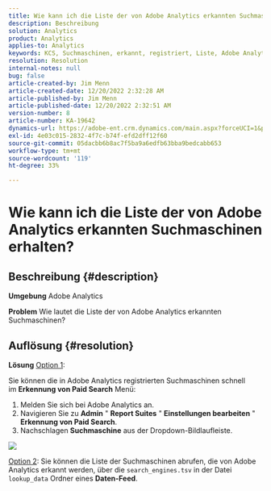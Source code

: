 ```yaml
---
title: Wie kann ich die Liste der von Adobe Analytics erkannten Suchmaschinen erhalten?
description: Beschreibung
solution: Analytics
product: Analytics
applies-to: Analytics
keywords: KCS, Suchmaschinen, erkannt, registriert, Liste, Adobe Analytics
resolution: Resolution
internal-notes: null
bug: false
article-created-by: Jim Menn
article-created-date: 12/20/2022 2:32:28 AM
article-published-by: Jim Menn
article-published-date: 12/20/2022 2:32:51 AM
version-number: 8
article-number: KA-19642
dynamics-url: https://adobe-ent.crm.dynamics.com/main.aspx?forceUCI=1&pagetype=entityrecord&etn=knowledgearticle&id=d9a38787-0e80-ed11-81ac-6045bd006704
exl-id: 4e03c015-2832-4f7c-b74f-efd2dff12f60
source-git-commit: 05dacbb6b8ac7f5ba9a6edfb63bba9bedcabb653
workflow-type: tm+mt
source-wordcount: '119'
ht-degree: 33%

---
```


# Wie kann ich die Liste der von Adobe Analytics erkannten Suchmaschinen erhalten?

## Beschreibung {#description}


<b>Umgebung</b>
Adobe Analytics

<b>Problem</b>
Wie lautet die Liste der von Adobe Analytics erkannten Suchmaschinen?


## Auflösung {#resolution}


<b>Lösung</b>
<u>Option 1</u>:

Sie können die in Adobe Analytics registrierten Suchmaschinen schnell im <b>Erkennung von Paid Search</b> Menü:

1. Melden Sie sich bei Adobe Analytics an.
2. Navigieren Sie zu <b>Admin</b> &quot; <b>Report Suites</b> &quot; <b>Einstellungen bearbeiten</b> &quot; <b>Erkennung von Paid Search</b>.
3. Nachschlagen <b>Suchmaschine</b> aus der Dropdown-Bildlaufleiste.


![](assets/d35acf7a-a0e7-ec11-bb3c-000d3a3bd25c.png)

<u>Option 2</u>: Sie können die Liste der Suchmaschinen abrufen, die von Adobe Analytics erkannt werden, über die `search_engines.tsv` in der Datei `lookup_data` Ordner eines <b>Daten-Feed</b>.
